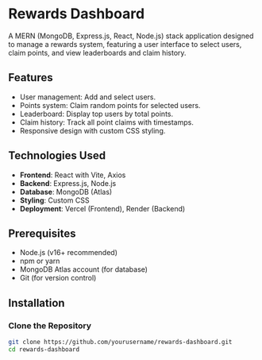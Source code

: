 # Rewards Dashboard

A MERN (MongoDB, Express.js, React, Node.js) stack application designed to manage a rewards system, featuring a user interface to select users, claim points, and view leaderboards and claim history.

## Features
- User management: Add and select users.
- Points system: Claim random points for selected users.
- Leaderboard: Display top users by total points.
- Claim history: Track all point claims with timestamps.
- Responsive design with custom CSS styling.

## Technologies Used
- **Frontend**: React with Vite, Axios
- **Backend**: Express.js, Node.js
- **Database**: MongoDB (Atlas)
- **Styling**: Custom CSS
- **Deployment**: Vercel (Frontend), Render (Backend)

## Prerequisites
- Node.js (v16+ recommended)
- npm or yarn
- MongoDB Atlas account (for database)
- Git (for version control)

## Installation

### Clone the Repository
```bash
git clone https://github.com/yourusername/rewards-dashboard.git
cd rewards-dashboard